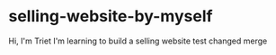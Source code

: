 # selling-website-by-myself
Hi, I'm Triet
I'm learning to build a selling website
test changed merge
